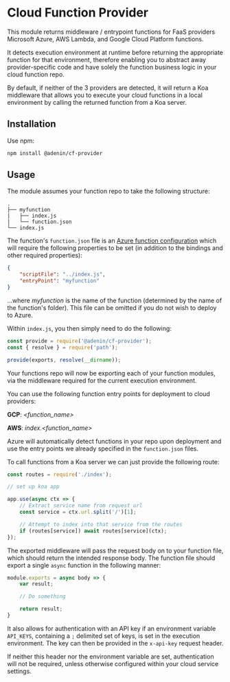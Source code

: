 # Cloud Function Provider

This module returns middleware / entrypoint functions for FaaS providers Microsoft Azure, AWS Lambda, and Google Cloud Platform functions. 

It detects execution environment at runtime before returning the appropriate function for that environment, therefore enabling you to abstract away provider-specific code and have solely the function business logic in your cloud function repo. 

By default, if neither of the 3 providers are detected, it will return a Koa middleware that allows you to execute your cloud functions in a local environment by calling the returned function from a Koa server.

## Installation

Use npm:

```bash
npm install @adenin/cf-provider
```

## Usage

The module assumes your function repo to take the following structure:

```
.
├── myfunction
|   ├── index.js
|   └── function.json
└── index.js
```

The function's `function.json` file is an [Azure function configuration](https://github.com/Azure/azure-functions-host/wiki/function.json) which will require the following properties to be set (in addition to the bindings and other required properties):

```json
{
    "scriptFile": "../index.js",
    "entryPoint": "myfunction"
}
```

...where _myfunction_ is the name of the function (determined by the name of the function's folder). This file can be omitted if you do not wish to deploy to Azure.

Within `index.js`, you then simply need to do the following:

```js
const provide = require('@adenin/cf-provider');
const { resolve } = require('path');

provide(exports, resolve(__dirname));
```

Your functions repo will now be exporting each of your function modules, via the middleware required for the current execution environment. 

You can use the following function entry points for deployment to cloud providers:

**GCP**: _<function_name>_

**AWS**: _index.<function_name>_

Azure will automatically detect functions in your repo upon deployment and use the entry points we already specified in the `function.json` files.

To call functions from a Koa server we can just provide the following route:

```js
const routes = require('./index');

// set up koa app

app.use(async ctx => {
    // Extract service name from request url
    const service = ctx.url.split('/')[1];

    // Attempt to index into that service from the routes
    if (routes[service]) await routes[service](ctx);
});
```

The exported middleware will pass the request body on to your function file, which should return the intended response body. The function file should export a single `async` function in the following manner:

```js
module.exports = async body => {
    var result;

    // Do something

    return result;
}
```

It also allows for authentication with an API key if an environment variable `API_KEYS`, containing a `;` delimited set of keys, is set in the execution environment. The key can then be provided in the `x-api-key` request header.

If neither this header nor the environment variable are set, authentication will not be required, unless otherwise configured within your cloud service settings.